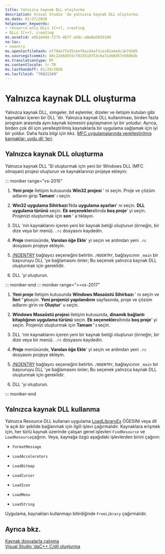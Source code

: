 ```yaml
---
title: Yalnızca kaynak DLL oluşturma
description: Visual Studio 'da yalnızca kaynak DLL oluşturma.
ms.date: 01/27/2020
helpviewer_keywords:
- resource-only DLLs [C++], creating
- DLLs [C++], creating
ms.assetid: e6b1d4da-7275-467f-a58c-a0a8a5835199
no-loc:
- noentry
ms.openlocfilehash: ef79de77e35cbef6acd4af1cec82a4edc1b7d105
ms.sourcegitcommit: b8c22e6d555cf833510753cba7a368d57e5886db
ms.translationtype: MT
ms.contentlocale: tr-TR
ms.lasthandoff: 01/29/2020
ms.locfileid: "76821349"
---
```

# <a name="creating-a-resource-only-dll"></a>Yalnızca kaynak DLL oluşturma

Yalnızca kaynak DLL, simgeler, bit eşlemler, dizeler ve iletişim kutuları gibi kaynakları içeren bir DLL 'dir. Yalnızca kaynak DLL kullanılması, birden fazla program arasında aynı kaynak kümesini paylaşmanın iyi bir yoludur. Ayrıca, birden çok dil için yerelleştirilmiş kaynaklarla bir uygulama sağlamak için iyi bir yoldur. Daha fazla bilgi için bkz. [MFC uygulamalarında yerelleştirilmiş kaynaklar: uydu dll 'leri](localized-resources-in-mfc-applications-satellite-dlls.md).

## <a name="create-a-resource-only-dll"></a>Yalnızca kaynak DLL oluşturma

Yalnızca kaynak DLL 'SI oluşturmak için yeni bir Windows DLL (MFC olmayan) projesi oluşturun ve kaynaklarınızı projeye ekleyin:

::: moniker range="vs-2015"

1. **Yeni proje** Iletişim kutusunda **Win32 projesi** ' ni seçin. Proje ve çözüm adlarını girip **Tamam**' ı seçin.

1. **Win32 uygulama Sihirbazı**'Nda **uygulama ayarları**' nı seçin. **DLL** **uygulama türünü** seçin. **Ek seçenekler**altında **boş proje**' yi seçin. Projenizi oluşturmak için **son** ' a tıklayın.

1. DLL 'nin kaynaklarını içeren yeni bir kaynak betiği oluşturun (örneğin, bir dize veya bir menü). `.rc` dosyasını kaydedin.

1. **Proje** menüsünde, **Varolan öğe Ekle**' yi seçin ve ardından yeni `.rc` dosyasını projeye ekleyin.

1. [/NOENTRY](reference/noentry-no-entry-point.md) bağlayıcı seçeneğini belirtin. `/NOENTRY`, bağlayıcının `_main` bir başvuruyu DLL 'ye bağlamasını önler; Bu seçenek yalnızca kaynak DLL oluşturmak için gereklidir.

1. DLL 'yi oluşturun.

::: moniker-end
::: moniker range=">=vs-2017"

1. **Yeni proje** Iletişim kutusunda **Windows Masaüstü Sihirbazı** ' nı seçin ve **İleri ' yi**seçin. **Yeni projenizi yapılandırın** sayfasında, proje ve çözüm adlarını girin ve **Oluştur**' u seçin.

1. **Windows Masaüstü projesi** iletişim kutusunda, **dinamik bağlantı kitaplığının** **uygulama türünü** seçin. **Ek seçenekler**altında **boş proje**' yi seçin. Projenizi oluşturmak için **Tamam ' ı** seçin.

1. DLL 'nin kaynaklarını içeren yeni bir kaynak betiği oluşturun (örneğin, bir dize veya bir menü). `.rc` dosyasını kaydedin.

1. **Proje** menüsünde, **Varolan öğe Ekle**' yi seçin ve ardından yeni `.rc` dosyasını projeye ekleyin.

1. [/NOENTRY](reference/noentry-no-entry-point.md) bağlayıcı seçeneğini belirtin. `/NOENTRY`, bağlayıcının `_main` bir başvuruyu DLL 'ye bağlamasını önler; Bu seçenek yalnızca kaynak DLL oluşturmak için gereklidir.

1. DLL 'yi oluşturun.

::: moniker-end

## <a name="use-a-resource-only-dll"></a>Yalnızca kaynak DLL kullanma

Yalnızca Resource DLL kullanan uygulama [LoadLibraryEx](loadlibrary-and-afxloadlibrary.md) ÖĞESINI veya dll 'e açık bir şekilde bağlanmak için ilgili işlevi çağırmalıdır. Kaynaklara erişmek için, her türlü kaynak üzerinde çalışan genel işlevleri `FindResource` ve `LoadResource`çağırın. Veya, kaynağa özgü aşağıdaki işlevlerden birini çağırın:

- `FormatMessage`

- `LoadAccelerators`

- `LoadBitmap`

- `LoadCursor`

- `LoadIcon`

- `LoadMenu`

- `LoadString`

Uygulama, kaynakları kullanmayı bitirdiğinde `FreeLibrary` çağırmalıdır.

## <a name="see-also"></a>Ayrıca bkz.

[Kaynak dosyalarla çalışma](../windows/working-with-resource-files.md)\
[Visual Studio 'daC++ C/dll oluşturma](dlls-in-visual-cpp.md)

